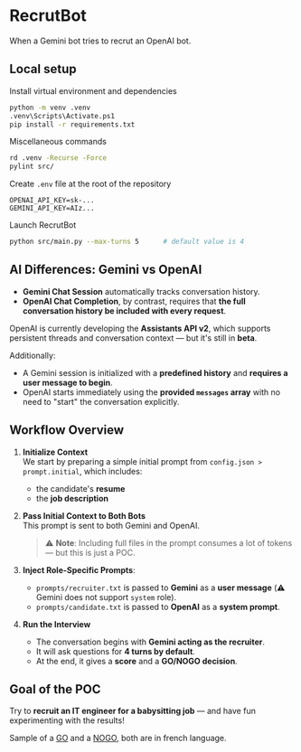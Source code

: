 # RecrutBot

When a Gemini bot tries to recrut an OpenAI bot.

## Local setup

Install virtual environment and dependencies

```bash
python -m venv .venv
.venv\Scripts\Activate.ps1
pip install -r requirements.txt
```

Miscellaneous commands

```bash
rd .venv -Recurse -Force
pylint src/
```

Create `.env` file at the root of the repository
```dotenv
OPENAI_API_KEY=sk-...
GEMINI_API_KEY=AIz...
```

Launch RecrutBot

```bash
python src/main.py --max-turns 5      # default value is 4
```

## AI Differences: Gemini vs OpenAI

- **Gemini Chat Session** automatically tracks conversation history.
- **OpenAI Chat Completion**, by contrast, requires that **the full conversation history be included with every request**.

OpenAI is currently developing the **Assistants API v2**, which supports persistent threads and conversation context — but it's still in **beta**.

Additionally:
- A Gemini session is initialized with a **predefined history** and **requires a user message to begin**.
- OpenAI starts immediately using the **provided `messages` array** with no need to "start" the conversation explicitly.


## Workflow Overview

1. **Initialize Context**  
   We start by preparing a simple initial prompt from `config.json > prompt.initial`, which includes:
   - the candidate's **resume**
   - the **job description**

2. **Pass Initial Context to Both Bots**  
   This prompt is sent to both Gemini and OpenAI.

   > ⚠️ **Note**: Including full files in the prompt consumes a lot of tokens — but this is just a POC.

3. **Inject Role-Specific Prompts**:
   - `prompts/recruiter.txt` is passed to **Gemini** as a **user message** (⚠️ Gemini does not support `system` role).
   - `prompts/candidate.txt` is passed to **OpenAI** as a **system prompt**.

4. **Run the Interview**
   - The conversation begins with **Gemini acting as the recruiter**.
   - It will ask questions for **4 turns by default**.
   - At the end, it gives a **score** and a **GO/NOGO decision**.


## Goal of the POC

Try to **recruit an IT engineer for a babysitting job** — and have fun experimenting with the results!

Sample of a [GO](./chats/babysitter_fr_go.md) and a [NOGO](./chats/babysitter_fr_nogo.md), both are in french language.
